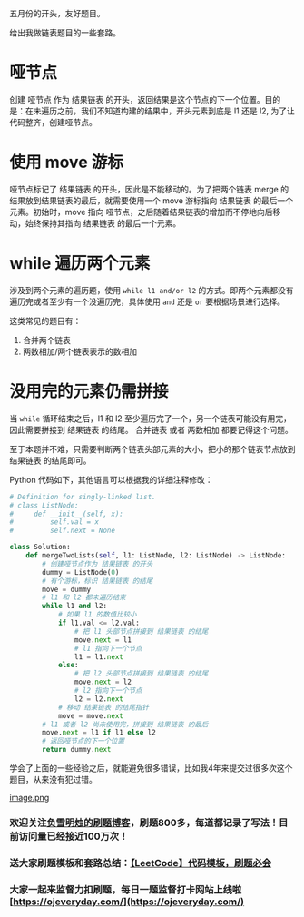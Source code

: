 五月份的开头，友好题目。

给出我做链表题目的一些套路。

# 哑节点

创建 哑节点 作为 结果链表 的开头，返回结果是这个节点的下一个位置。目的是：在未遍历之前，我们不知道构建的结果中，开头元素到底是 l1 还是 l2, 为了让代码整齐，创建哑节点。

# 使用 move 游标

哑节点标记了 结果链表 的开头，因此是不能移动的。为了把两个链表 merge 的结果放到结果链表的最后，就需要使用一个 move 游标指向 结果链表 的最后一个元素。初始时，move 指向 哑节点，之后随着结果链表的增加而不停地向后移动，始终保持其指向 结果链表 的最后一个元素。

# while 遍历两个元素

涉及到两个元素的遍历题，使用 `while l1 and/or l2` 的方式。即两个元素都没有遍历完或者至少有一个没遍历完，具体使用 `and` 还是 `or` 要根据场景进行选择。

这类常见的题目有：
1. 合并两个链表
2. 两数相加/两个链表表示的数相加

# 没用完的元素仍需拼接

当 `while` 循环结束之后，l1 和 l2 至少遍历完了一个，另一个链表可能没有用完，因此需要拼接到 结果链表 的结尾。
合并链表 或者 两数相加 都要记得这个问题。

至于本题并不难，只需要判断两个链表头部元素的大小，把小的那个链表节点放到 结果链表 的结尾即可。

Python 代码如下，其他语言可以根据我的详细注释修改：

```python
# Definition for singly-linked list.
# class ListNode:
#     def __init__(self, x):
#         self.val = x
#         self.next = None

class Solution:
    def mergeTwoLists(self, l1: ListNode, l2: ListNode) -> ListNode:
        # 创建哑节点作为 结果链表 的开头
        dummy = ListNode(0)
        # 有个游标，标识 结果链表 的结尾
        move = dummy
        # l1 和 l2 都未遍历结束
        while l1 and l2:
            # 如果 l1 的数值比较小
            if l1.val <= l2.val:
                # 把 l1 头部节点拼接到 结果链表 的结尾
                move.next = l1
                # l1 指向下一个节点
                l1 = l1.next
            else:
                # 把 l2 头部节点拼接到 结果链表 的结尾
                move.next = l2
                # l2 指向下一个节点
                l2 = l2.next
            # 移动 结果链表 的结尾指针
            move = move.next
        # l1 或者 l2 尚未使用完，拼接到 结果链表 的最后
        move.next = l1 if l1 else l2
        # 返回哑节点的下一个位置
        return dummy.next
```

学会了上面的一些经验之后，就能避免很多错误，比如我4年来提交过很多次这个题目，从来没有犯过错。

 [image.png](https://pic.leetcode-cn.com/c3e10a5020316b22bb55ed25298d0d61536fb1e25dcde6a232d4fe7687983859-image.png)

### 欢迎关注[负雪明烛的刷题博客](https://blog.csdn.net/fuxuemingzhu)，刷题800多，每道都记录了写法！目前访问量已经接近100万次！

### 送大家刷题模板和套路总结：[【LeetCode】代码模板，刷题必会](https://blog.csdn.net/fuxuemingzhu/article/details/101900729)

### 大家一起来监督力扣刷题，每日一题监督打卡网站上线啦 [https://ojeveryday.com/](https://ojeveryday.com/)

